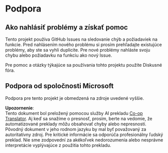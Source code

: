<!--
CO_OP_TRANSLATOR_METADATA:
{
  "original_hash": "fdfc08baee91e402938a2b1f94fe0949",
  "translation_date": "2025-08-26T00:43:29+00:00",
  "source_file": "etc/SUPPORT.md",
  "language_code": "sk"
}
-->
# Podpora

## Ako nahlásiť problémy a získať pomoc  

Tento projekt používa GitHub Issues na sledovanie chýb a požiadaviek na funkcie. Pred nahlásením nového problému si prosím prehľadajte existujúce problémy, aby ste sa vyhli duplicite. Pre nové problémy nahláste svoju chybu alebo požiadavku na funkciu ako nový Issue.

Pre pomoc a otázky týkajúce sa používania tohto projektu použite Diskusné fóra.

## Podpora od spoločnosti Microsoft  

Podpora pre tento projekt je obmedzená na zdroje uvedené vyššie.

**Upozornenie**:  
Tento dokument bol preložený pomocou služby AI prekladu [Co-op Translator](https://github.com/Azure/co-op-translator). Aj keď sa snažíme o presnosť, prosím, berte na vedomie, že automatizované preklady môžu obsahovať chyby alebo nepresnosti. Pôvodný dokument v jeho rodnom jazyku by mal byť považovaný za autoritatívny zdroj. Pre kritické informácie sa odporúča profesionálny ľudský preklad. Nie sme zodpovední za akékoľvek nedorozumenia alebo nesprávne interpretácie vyplývajúce z použitia tohto prekladu.